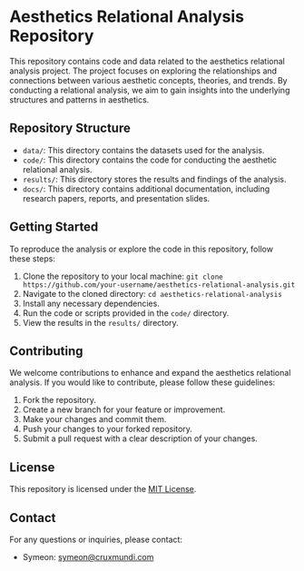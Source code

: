 # Aesthetics Relational Analysis Repository

This repository contains code and data related to the aesthetics relational analysis project. The project focuses on exploring the relationships and connections between various aesthetic concepts, theories, and trends. By conducting a relational analysis, we aim to gain insights into the underlying structures and patterns in aesthetics.

## Repository Structure

- `data/`: This directory contains the datasets used for the analysis.
- `code/`: This directory contains the code for conducting the aesthetic relational analysis.
- `results/`: This directory stores the results and findings of the analysis.
- `docs/`: This directory contains additional documentation, including research papers, reports, and presentation slides.

## Getting Started

To reproduce the analysis or explore the code in this repository, follow these steps:

1. Clone the repository to your local machine: `git clone https://github.com/your-username/aesthetics-relational-analysis.git`
2. Navigate to the cloned directory: `cd aesthetics-relational-analysis`
3. Install any necessary dependencies.
4. Run the code or scripts provided in the `code/` directory.
5. View the results in the `results/` directory.

## Contributing

We welcome contributions to enhance and expand the aesthetics relational analysis. If you would like to contribute, please follow these guidelines:

1. Fork the repository.
2. Create a new branch for your feature or improvement.
3. Make your changes and commit them.
4. Push your changes to your forked repository.
5. Submit a pull request with a clear description of your changes.

## License

This repository is licensed under the [MIT License](LICENSE).

## Contact

For any questions or inquiries, please contact:

- Symeon: symeon@cruxmundi.com
